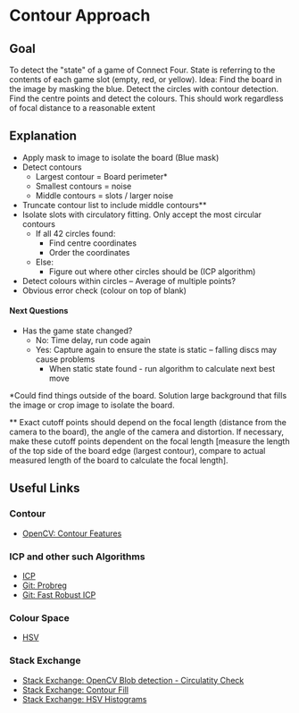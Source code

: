 # Contour Approach

## Goal 
To detect the "state" of a game of Connect Four. State is referring to the contents of each game slot (empty, red, or yellow).
Idea: Find the board in the image by masking the blue. Detect the circles with contour detection. Find the centre points and detect the colours. 
This should work regardless of focal distance to a reasonable extent

## Explanation
- Apply mask to image to isolate the board (Blue mask)
- Detect contours
  - Largest contour = Board perimeter*
  - Smallest contours = noise
  - Middle contours = slots / larger noise
- Truncate contour list to include middle contours**
- Isolate slots with circulatory fitting. Only accept the most circular contours
  - If all 42 circles found:
    - Find centre coordinates
    - Order the coordinates
  - Else:
    - Figure out where other circles should be (ICP algorithm)
- Detect colours within circles – Average of multiple points?
- Obvious error check (colour on top of blank)

#### Next Questions
- Has the game state changed?
  - No: Time delay, run code again
  - Yes: Capture again to ensure the state is static – falling discs may cause problems
    - When static state found - run algorithm to calculate next best move

*Could find things outside of the board. Solution large background that fills the image or crop image to isolate the board.

** Exact cutoff points should depend on the focal length (distance from the camera to the board), the angle of the camera and distortion. If necessary, make these cutoff points dependent on the focal length [measure the length of the top side of the board edge (largest contour), compare to actual measured length of the board to calculate the focal length]. 


## Useful Links
### Contour
- [OpenCV: Contour Features](https://docs.opencv.org/4.x/dd/d49/tutorial_py_contour_features.html)

### ICP and other such Algorithms 
- [ICP](https://medium.com/@michaelscheinfeild/icp-iterative-closest-point-algorithm-32ecaf58e9da)
- [Git: Probreg](https://github.com/neka-nat/probreg)
- [Git: Fast Robust ICP](https://github.com/yaoyx689/Fast-Robust-ICP)

### Colour Space
- [HSV](https://web.cs.uni-paderborn.de/cgvb/colormaster/web/color-systems/hsv.html)

### Stack Exchange
- [Stack Exchange: OpenCV Blob detection - Circulatity Check](https://stackoverflow.com/questions/42203898/python-opencv-blob-detection-or-circle-detection)
- [Stack Exchange: Contour Fill](https://stackoverflow.com/questions/72408809/how-do-i-fill-up-mask-holes-in-opencv)
- [Stack Exchange: HSV Histograms](https://stackoverflow.com/questions/72739316/plotting-hsv-channel-histograms-from-a-bgr-image-opencv)
